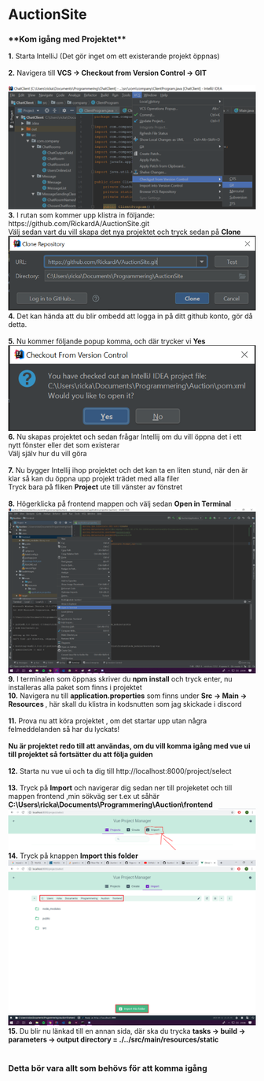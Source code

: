 # AuctionSite
<h3>**Kom igång med Projektet**</h3>
<b>1.</b> Starta IntelliJ (Det gör inget om ett existerande projekt öppnas) <br><br>
<b>2.</b> Navigera till <b> VCS -> Checkout from Version Control -> GIT</b> <br><br>
<img src="GuideImages/1.png" />
<b>3.</b> I rutan som kommer upp klistra in följande: <link>https://github.com/RickardA/AuctionSite.git</link> <br>
Välj sedan vart du vill skapa det nya projektet och tryck sedan på <b>Clone</b>
<img src="GuideImages/2.PNG" />
<b>4.</b> Det kan hända att du blir ombedd att logga in på ditt github konto, gör då detta.<br><br>
<b>5.</b> Nu kommer följande popup komma, och där trycker vi <b>Yes</b>
<img src="GuideImages/3.PNG" />
<b>6.</b> Nu skapas projektet och sedan frågar Intellij om du vill öppna det i ett nytt fönster eller det som existerar<br>
Välj själv hur du vill göra<br><br>
<b>7.</b> Nu bygger Intellij ihop projektet och det kan ta en liten stund, när den är klar så kan du öppna upp projekt trädet med alla filer<br>
Tryck bara på fliken <b>Project</b> ute till vänster av fönstret<br><br>
<b>8.</b> Högerklicka på frontend mappen och välj sedan <b>Open in Terminal</b><br>
<img src="GuideImages/5.png" />
<b>9.</b> I terminalen som öppnas skriver du <b>npm install</b> och tryck enter, nu installeras alla paket som finns i projektet<br>
<b>10.</b> Navigera nu till <b> application.properties</b> som finns under <b> Src -> Main -> Resources </b>, 
här skall du klistra in kodsnutten som jag skickade i discord<br><br>
<b>11.</b> Prova nu att köra projektet , om det startar upp utan några felmeddelanden så har du lyckats!<br><br>
<b>Nu är projektet redo till att användas, om du vill komma igång med vue ui till projektet så fortsätter du att följa guiden</b> <br><br>
<b>12.</b> Starta nu vue ui och ta dig till <link>http://localhost:8000/project/select</link><br><br>
<b>13.</b> Tryck på <b>Import</b> och navigerar dig sedan ner till projeketet och till mappen frontend
,min sökväg ser t.ex ut såhär <b> C:\Users\ricka\Documents\Programmering\Auction\frontend</b><br>
<img src="GuideImages/6.PNG" />
<b>14.</b> Tryck på knappen <b>Import this folder</b>
<img src="GuideImages/7.png" />
<b>15.</b> Du blir nu länkad till en annan sida, där ska du trycka <b> tasks -> build -> parameters -> output directory = ./../src/main/resources/static</b><br><br>

<h3>Detta bör vara allt som behövs för att komma igång</h3>

